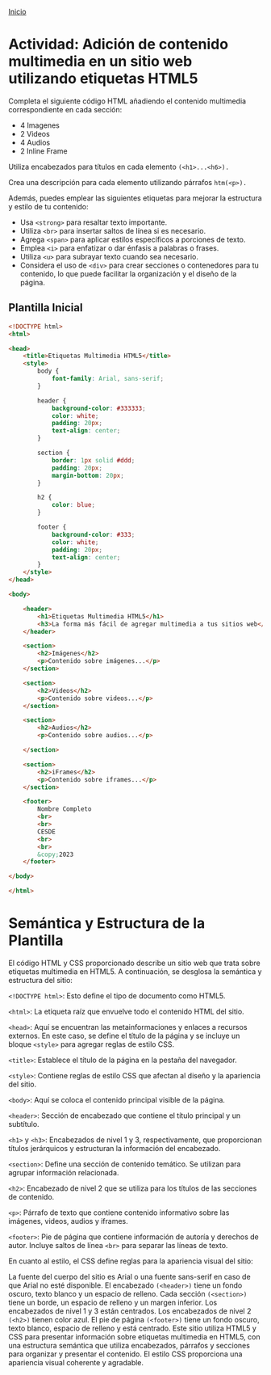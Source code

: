 <!-- No borrar o modificar -->
[Inicio](./index.md)

# Actividad: Adición de contenido multimedia en un sitio web utilizando etiquetas HTML5
Completa el siguiente código HTML añadiendo el contenido multimedia correspondiente en cada sección:

- 4 Imagenes
- 2 Videos
- 4 Audios
- 2 Inline Frame

Utiliza encabezados para títulos en cada elemento ```(<h1>...<h6>).```

Crea una descripción para cada elemento utilizando párrafos ```htm(<p>).```

Además, puedes emplear las siguientes etiquetas para mejorar la estructura y estilo de tu contenido:

- Usa ```<strong>``` para resaltar texto importante.
- Utiliza ```<br>``` para insertar saltos de línea si es necesario.
- Agrega ```<span>``` para aplicar estilos específicos a porciones de texto.
- Emplea ```<i>``` para enfatizar o dar énfasis a palabras o frases.
- Utiliza ```<u>``` para subrayar texto cuando sea necesario.
- Considera el uso de ```<div>``` para crear secciones o contenedores para tu contenido, lo que puede facilitar la organización y el diseño de la página.

## Plantilla Inicial
```html
<!DOCTYPE html>
<html>

<head>
    <title>Etiquetas Multimedia HTML5</title>
    <style>
        body {
            font-family: Arial, sans-serif;
        }

        header {
            background-color: #333333;
            color: white;
            padding: 20px;
            text-align: center;
        }

        section {
            border: 1px solid #ddd;
            padding: 20px;
            margin-bottom: 20px;
        }

        h2 {
            color: blue;
        }

        footer {
            background-color: #333;
            color: white;
            padding: 20px;
            text-align: center;
        }
    </style>
</head>

<body>

    <header>
        <h1>Etiquetas Multimedia HTML5</h1>
        <h3>La forma más fácil de agregar multimedia a tus sitios web</h3>
    </header>

    <section>
        <h2>Imágenes</h2>
        <p>Contenido sobre imágenes...</p>
    </section>

    <section>
        <h2>Videos</h2>
        <p>Contenido sobre videos...</p>
    </section>

    <section>
        <h2>Audios</h2>
        <p>Contenido sobre audios...</p>

    </section>

    <section>
        <h2>iFrames</h2>
        <p>Contenido sobre iframes...</p>
    </section>

    <footer>
        Nombre Completo
        <br>
        <br>
        CESDE
        <br>
        <br>
        &copy;2023
    </footer>

</body>

</html>
```
# Semántica y Estructura de la Plantilla
El código HTML y CSS proporcionado describe un sitio web que trata sobre etiquetas multimedia en HTML5. A continuación, se desglosa la semántica y estructura del sitio:

```<!DOCTYPE html>```: Esto define el tipo de documento como HTML5.

```<html>```: La etiqueta raíz que envuelve todo el contenido HTML del sitio.

```<head>```: Aquí se encuentran las metainformaciones y enlaces a recursos externos. En este caso, se define el título de la página y se incluye un bloque ```<style>``` para agregar reglas de estilo CSS.

```<title>```: Establece el título de la página en la pestaña del navegador.

```<style>```: Contiene reglas de estilo CSS que afectan al diseño y la apariencia del sitio.

```<body>```: Aquí se coloca el contenido principal visible de la página.

```<header>```: Sección de encabezado que contiene el título principal y un subtítulo.

```<h1>``` y ```<h3>```: Encabezados de nivel 1 y 3, respectivamente, que proporcionan títulos jerárquicos y estructuran la información del encabezado.

```<section>```: Define una sección de contenido temático. Se utilizan para agrupar información relacionada.

```<h2>```: Encabezado de nivel 2 que se utiliza para los títulos de las secciones de contenido.

```<p>```: Párrafo de texto que contiene contenido informativo sobre las imágenes, videos, audios y iframes.

```<footer>```: Pie de página que contiene información de autoría y derechos de autor. Incluye saltos de línea ```<br>``` para separar las líneas de texto.

En cuanto al estilo, el CSS define reglas para la apariencia visual del sitio:

La fuente del cuerpo del sitio es Arial o una fuente sans-serif en caso de que Arial no esté disponible.
El encabezado ```(<header>)``` tiene un fondo oscuro, texto blanco y un espacio de relleno.
Cada sección ```(<section>)``` tiene un borde, un espacio de relleno y un margen inferior.
Los encabezados de nivel 1 y 3 están centrados.
Los encabezados de nivel 2 ```(<h2>)``` tienen color azul.
El pie de página ```(<footer>)``` tiene un fondo oscuro, texto blanco, espacio de relleno y está centrado.
Este sitio utiliza HTML5 y CSS para presentar información sobre etiquetas multimedia en HTML5, con una estructura semántica que utiliza encabezados, párrafos y secciones para organizar y presentar el contenido. El estilo CSS proporciona una apariencia visual coherente y agradable.